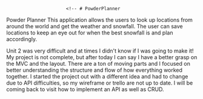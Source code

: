 
                          <!-- # PowderPlanner

Powder Planner
 This application allows the users to look up locations from around the world and
 get the weather and snowfall. The user can save locations to keep an eye out for when
 the best snowfall is and plan accordingly.

 Unit 2 was very difficult and at times I didn't know if I was going to make it!
 My project is not complete, but after today I can say I have a better grasp
 on the MVC and the layout. There are a ton of moving parts and I focused on
 better understanding the structure and flow of how everything worked together.
 I started the project out with a different idea and had to change due to API difficulties,
 so my wireframe or trello are not up to date. I will be coming back to visit how to implement an API as well as CRUD.
